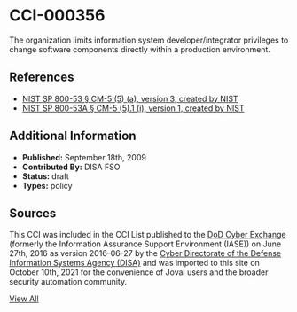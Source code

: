 # CCI-000356

The organization limits information system developer/integrator privileges to change software components directly within a production environment.

## References ##

* [NIST SP 800-53 § CM-5 (5) (a), version 3, created by NIST](http://csrc.nist.gov/publications/PubsSPs.html)
* [NIST SP 800-53A § CM-5 (5).1 (i), version 1, created by NIST](http://csrc.nist.gov/publications/PubsSPs.html)


## Additional Information ##

* **Published:** September 18th, 2009
* **Contributed By:** DISA FSO
* **Status:** draft
* **Types:** policy

## Sources ##

This CCI was included in the CCI List published to the [DoD Cyber Exchange](https://public.cyber.mil/stigs/cci/)
(formerly the Information Assurance Support Environment (IASE)) on June 27th, 2016 as version
2016-06-27 by the [Cyber Directorate of the Defense Information Systems Agency (DISA)](https://public.cyber.mil/about-cyber/)
and was imported to this site on October 10th, 2021 for the convenience of Joval users and the broader
security automation community.

[View All](../README.md)
